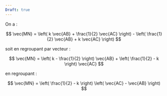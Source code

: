 ```yaml
---
Draft: true
---
```


On a :

$$
\vec{MN} = \left( k \vec{AB} + \frac{1}{2} \vec{AC} \right) - \left( \frac{1}{2} \vec{AB} + k \vec{AC} \right)
$$

soit en regroupant par vecteur :

$$
\vec{MN} = \left( k - \frac{1}{2} \right) \vec{AB} + \left( \frac{1}{2} - k \right) \vec{AC}
$$

en regroupant :

$$
\vec{MN} = \left( \frac{1}{2} - k \right) \left( \vec{AC} - \vec{AB} \right)
$$
